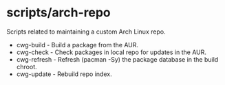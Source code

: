 # scripts/arch-repo

Scripts related to maintaining a custom Arch Linux repo.

* cwg-build - Build a package from the AUR.
* cwg-check - Check packages in local repo for updates in the AUR.
* cwg-refresh - Refresh (pacman -Sy) the package database in the build chroot.
* cwg-update - Rebuild repo index.

